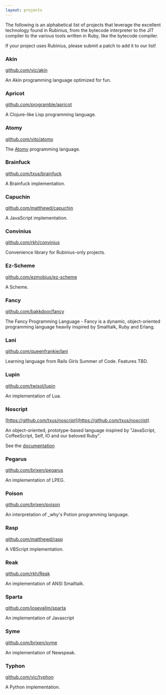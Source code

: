 ```yaml
---
layout: projects
---
```


The following is an alphabetical list of projects that leverage the excellent
technology found in Rubinius, from the bytecode interpreter to the JIT
compiler to the various tools written in Ruby, like the bytecode compiler.

If your project uses Rubinius, please submit a patch to add it to our list!


### Akin
[github.com/vic/akin](https://github.com/vic/akin)

An Akin programming language optimized for fun.

### Apricot
[github.com/programble/apricot](https://github.com/programble/apricot)

A Clojure-like Lisp programming language.

### Atomy
[github.com/vito/atomy](https://github.com/vito/atomy)

The [Atomy](http://atomy-lang.org/) programming language.


### Brainfuck
[github.com/txus/brainfuck](https://github.com/txus/brainfuck)

A Brainfuck implementation.


### Capuchin
[github.com/matthewd/capuchin](https://github.com/matthewd/capuchin)

A JavaScript implementation.

### Convinius
[github.com/rkh/convinius](https://github.com/rkh/convinius)

Convenience library for Rubinius-only projects.

### Ez-Scheme
[github.com/ezmobius/ez-scheme](https://github.com/ezmobius/ez-scheme)

A Scheme.


### Fancy
[github.com/bakkdoor/fancy](https://github.com/bakkdoor/fancy)

The Fancy Programming Language - Fancy is a dynamic, object-oriented
programming language heavily inspired by Smalltalk, Ruby and Erlang.


### Lani
[github.com/queenfrankie/lani](https://github.com/queenfrankie/lani)

Learning language from Rails Girls Summer of Code. Features TBD.

### Lupin
[github.com/twisol/lupin](https://github.com/twisol/lupin)

An implementation of Lua.


### Noscript
[https://github.com/txus/noscript](https://github.com/txus/noscript)

An object-oriented, prototype-based language inspired by "JavaScript,
CoffeeScript, Self, IO and our beloved Ruby".

See the [documentation](http://blog.txustice.me/noscript/)

### Pegarus
[github.com/brixen/pegarus](https://github.com/brixen/pegarus)

An implementation of LPEG.


### Poison
[github.com/brixen/poison](https://github.com/brixen/poison)

An interpretation of \_why's Potion programming language.


### Rasp
[github.com/matthewd/rasp](https://github.com/matthewd/rasp)

A VBScript implementation.

### Reak
[github.com/rkh/Reak](https://github.com/rkh/Reak)

An implementation of ANSI Smalltalk.

### Sparta
[github.com/josevalim/sparta](https://github.com/josevalim/sparta)

An implementation of Javascript

### Syme
[github.com/brixen/syme](https://github.com/brixen/syme)

An implementation of Newspeak.


### Typhon
[github.com/vic/typhon](https://github.com/vic/typhon)

A Python implementation.
